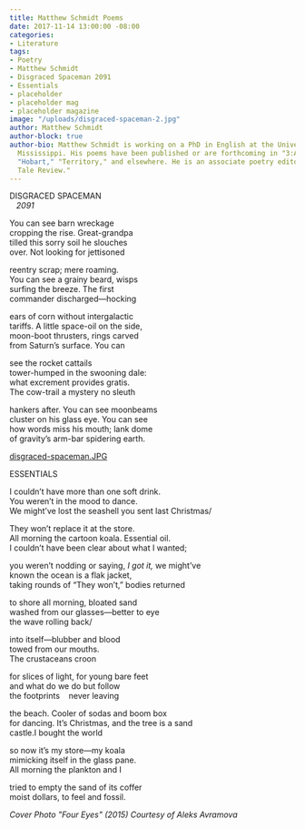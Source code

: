 ```yaml
---
title: Matthew Schmidt Poems
date: 2017-11-14 13:00:00 -08:00
categories:
- Literature
tags:
- Poetry
- Matthew Schmidt
- Disgraced Spaceman 2091
- Essentials
- placeholder
- placeholder mag
- placeholder magazine
image: "/uploads/disgraced-spaceman-2.jpg"
author: Matthew Schmidt
author-block: true
author-bio: Matthew Schmidt is working on a PhD in English at the University of Southern
  Mississippi. His poems have been published or are forthcoming in "3:AM," "CALAMITY,"
  "Hobart," "Territory," and elsewhere. He is an associate poetry editor at "Fairy
  Tale Review."
---
```


DISGRACED SPACEMAN<br>
&nbsp;&nbsp;&nbsp;*2091*<br>

You can see barn wreckage<br>
cropping the rise. Great-grandpa<br>
tilled this sorry soil he slouches<br>
over. Not looking for jettisoned<br>

reentry scrap; mere roaming.<br>
You can see a grainy beard, wisps<br>
surfing the breeze. The first<br>
commander discharged—hocking<br>

ears of corn without intergalactic<br> 
tariffs. A little space-oil on the side,<br>
moon-boot thrusters, rings carved<br>
from Saturn’s surface. You can<br>

see the rocket cattails<br>
tower-humped in the swooning dale:<br>
what excrement provides gratis.<br>
The cow-trail a mystery no sleuth<br>

hankers after. You can see moonbeams<br>
cluster on his glass eye. You can see<br>
how words miss his mouth; lank dome<br>
of gravity’s arm-bar spidering earth.<br>

[disgraced-spaceman.JPG](/uploads/disgraced-spaceman.JPG)

ESSENTIALS<br>

I couldn’t have more than one soft drink.<br>
You weren’t in the mood to dance.<br>
We might’ve lost the seashell you sent last Christmas/<br>

They won’t replace it at the store.<br>
All morning the cartoon koala. Essential oil.<br>
I couldn’t have been clear about what I wanted;<br>

you weren’t nodding or saying, *I got it,* we might’ve<br>
known the ocean is a flak jacket,<br>
taking rounds of “They won’t,” bodies returned<br>

to shore all morning, bloated sand<br>
washed from our glasses—better to eye<br>
the wave rolling back/<br>

into itself—blubber and blood<br>
towed from our mouths.<br>
The crustaceans croon<br>

for slices of light, for young bare feet<br>
and what do we do but follow<br>
the footprints&nbsp;&nbsp;&nbsp;&nbsp;never leaving<br>

the beach. Cooler of sodas and boom box<br>
for dancing. It’s Christmas, and the tree is a sand<br>
castle.I bought the world<br>

so now it’s my store—my koala<br>
mimicking itself in the glass pane.<br>
All morning the plankton and I<br>

tried to empty the sand of its coffer<br>
moist dollars, to feel and fossil.<br>

*Cover Photo "Four Eyes" (2015) Courtesy of Aleks Avramova*